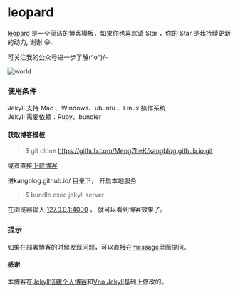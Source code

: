 # leopard

[leopard](http://robotkang.cc) 是一个简洁的博客模板，如果你也喜欢请 Star ，你的 Star 是我持续更新的动力, 谢谢 😄.


可关注我的公众号进一步了解\(^o^)/~

![world](http://omjh2j5h3.bkt.clouddn.com/kanggzh.png)

### 使用条件

Jekyll 支持 Mac 、Windows、ubuntu 、Linux 操作系统                     
Jekyll 需要依赖：Ruby、bundler

#### 获取博客模板

> $ git clone https://github.com/MengZheK/kangblog.github.io.git  

或者直接[下载博客](https://github.com/MengZheK/kangblog.github.io/archive/master.zip)   

进kangblog.github.io/ 目录下， 开启本地服务 

> $ bundle exec jekyll server

在浏览器输入 [127.0.0.1:4000](127.0.0.1:4000) ， 就可以看到博客效果了。  

### 提示
如果在部署博客的时候发现问题，可以直接在[message](https://robotkang.cc/liuyan/)里面提问。        


#### 感谢   
本博客在[Jekyll搭建个人博客](http://baixin.io/2016/10/jekyll_tutorials1/)和[Vno Jekyll](https://github.com/onevcat/vno-jekyll)基础上修改的。  
